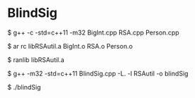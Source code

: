 # BlindSig

$ g++ -c -std=c++11 -m32 BigInt.cpp RSA.cpp Person.cpp

$ ar rc libRSAutil.a BigInt.o RSA.o Person.o 

$ ranlib libRSAutil.a

$ g++ -m32 -std=c++11 BlindSig.cpp -L. -l RSAutil -o blindSig

$ ./blindSig
